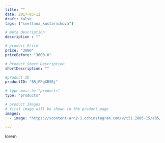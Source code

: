 ```yaml
---
title: ""
date: 2017-03-12
draft: false
tags: ["svetlana_kustarnikova"]

# meta description
description : ""

# product Price
price: "3000"
priceBefore: "3600.0"

# Product Short Description
shortDescription: ""

#product ID
productID: "BRjFPgXB5Bj"

# type must be "products"
type: "products"

# product Images
# first image will be shown in the product page
images:
  - image: "https://scontent-arn2-1.cdninstagram.com/v/t51.2885-15/e35/17268263_281871998904556_527897866325196800_n.jpg?se=7&tp=1&_nc_ht=scontent-arn2-1.cdninstagram.com&_nc_cat=104&_nc_ohc=O4P781zmrvQAX8V-un_&ccb=7-4&oh=98d6e745afcfb5200c36df19077d95e8&oe=6083C515&ig_cache_key=MTQ2OTA0MDk1OTIyMzczMDI3NQ%3D%3D.2-ccb7-4"

---
```

lorem

